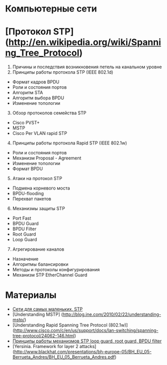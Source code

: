 # Компьютерные сети

# [Протокол STP] (http://en.wikipedia.org/wiki/Spanning_Tree_Protocol)

1. Причины и последствия возникновения петель на канальном уровне
2. Принципы работы протокола STP (IEEE 802.1d)
  * Формат кадров BPDU
  * Роли и состояния портов
  * Алгоритм STA
  * Алгоритм выбора BPDU
  * Изменение топологии
3. Обзор протоколов семейства STP
  * Cisco PVST+
  * MSTP
  * Cisco Per VLAN rapid STP
4. Принципы работы протокола Rapid STP (IEEE 802.1w)
  * Роли и состояния портов
  * Механизм Proposal - Agreement
  * Изменение топологии
  * Формат BPDU
5. Атаки на протокол STP
  * Подмена корневого моста
  * BPDU-flooding
  * Перехват пакетов
6. Механизмы защиты STP
  * Port Fast
  * BPDU Guard 
  * BPDU Filter
  * Root Guard
  * Loop Guard
7. Агрегирование каналов
  * Назначение
  * Алгоритмы балансировки 
  * Методы и протоколы конфигурирования
  * Механизм STP EtherChannel Guard
  
# Материалы
* [Сети для самых маленьких. STP](http://habrahabr.ru/post/143768/)
* [Understanding MSTP] (http://blog.ine.com/2010/02/22/understanding-mstp/)
* [Understanding Rapid Spanning Tree Protocol (802.1w)] (http://www.cisco.com/c/en/us/support/docs/lan-switching/spanning-tree-protocol/24062-146.html)
* [Принципы работы механизмов STP loop guard, root guard, BPDU filter](http://www.youtube.com/watch?v=R8gU6wJYiO4)
* [Yersinia. Framework for layer 2 attacks] (http://www.blackhat.com/presentations/bh-europe-05/BH_EU_05-Berrueta_Andres/BH_EU_05_Berrueta_Andres.pdf)
